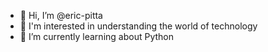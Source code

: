 - 👋 Hi, I’m @eric-pitta
- 👀 I'm interested in understanding the world of technology
- 🌱 I’m currently learning about Python


<!---
eric-pitta/eric-pitta is a ✨ special ✨ repository because its `README.md` (this file) appears on your GitHub profile.
You can click the Preview link to take a look at your changes.
--->
